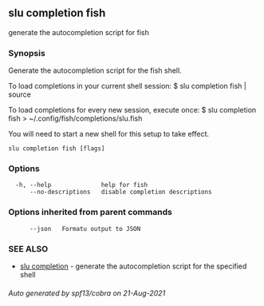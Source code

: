 ## slu completion fish

generate the autocompletion script for fish

### Synopsis


Generate the autocompletion script for the fish shell.

To load completions in your current shell session:
$ slu completion fish | source

To load completions for every new session, execute once:
$ slu completion fish > ~/.config/fish/completions/slu.fish

You will need to start a new shell for this setup to take effect.


```
slu completion fish [flags]
```

### Options

```
  -h, --help              help for fish
      --no-descriptions   disable completion descriptions
```

### Options inherited from parent commands

```
      --json   Formatu output to JSON
```

### SEE ALSO

* [slu completion](slu_completion.md)	 - generate the autocompletion script for the specified shell

###### Auto generated by spf13/cobra on 21-Aug-2021
